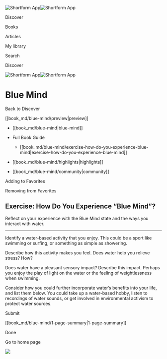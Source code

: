 ![Shortform App](/img/logo.36a2399e.svg)![Shortform App](/img/logo-dark.70c1b072.svg)

Discover

Books

Articles

My library

Search

Discover

![Shortform App](/img/logo.36a2399e.svg)![Shortform App](/img/logo-dark.70c1b072.svg)

# Blue Mind

Back to Discover

[[book_md/blue-mind/preview|preview]]

  * [[book_md/blue-mind|blue-mind]]
  * Full Book Guide

    * [[book_md/blue-mind/exercise-how-do-you-experience-blue-mind|exercise-how-do-you-experience-blue-mind]]
  * [[book_md/blue-mind/highlights|highlights]]
  * [[book_md/blue-mind/community|community]]



Adding to Favorites 

Removing from Favorites 

## Exercise: How Do You Experience “Blue Mind”?

Reflect on your experience with the Blue Mind state and the ways you interact with water.

* * *

Identify a water-based activity that you enjoy. This could be a sport like swimming or surfing, or something as simple as showering.

Describe how this activity makes you feel. Does water help you relieve stress? How?

Does water have a pleasant sensory impact? Describe this impact. Perhaps you enjoy the play of light on the water or the feeling of weightlessness when swimming.

Consider how you could further incorporate water’s benefits into your life, and list them below. You could take up a water-based hobby, listen to recordings of water sounds, or get involved in environmental activism to protect water sources.

Submit 

[[book_md/blue-mind/1-page-summary|1-page-summary]]

Done

Go to home page 

![](https://bat.bing.com/action/0?ti=56018282&Ver=2&mid=eb435398-25ec-4b66-a3d6-945bfc8cd372&sid=201ffde0635411ee902411d77b750559&vid=20202bf0635411ee9ac03f2e618b0b9f&vids=0&msclkid=N&pi=0&lg=en-US&sw=800&sh=600&sc=24&nwd=1&tl=Shortform%20%7C%20Blue%20Mind&p=https%3A%2F%2Fwww.shortform.com%2Fapp%2Fbook%2Fblue-mind%2Fexercise-how-do-you-experience-blue-mind&r=&lt=281&evt=pageLoad&sv=1&rn=942816)
